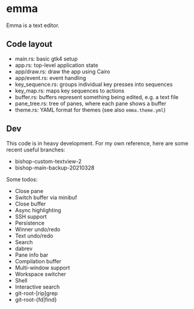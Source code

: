 # emma

Emma is a text editor.

## Code layout

- main.rs: basic gtk4 setup
- app.rs: top-level application state
- app/draw.rs: draw the app using Cairo
- app/event.rs: event handling
- key_sequence.rs: groups individual key presses into sequences
- key_map.rs: maps key sequences to actions
- buffer.rs: buffers represent something being edited, e.g. a text file
- pane_tree.rs: tree of panes, where each pane shows a buffer
- theme.rs: YAML format for themes (see also `emma.theme.yml`)

## Dev

This code is in heavy development. For my own reference, here are some
recent useful branches:

- bishop-custom-textview-2
- bishop-main-backup-20210328

Some todos:
- Close pane
- Switch buffer via minibuf
- Close buffer
- Async highlighting
- SSH support
- Persistence
- Winner undo/redo
- Text undo/redo
- Search
- dabrev
- Pane info bar
- Compilation buffer
- Multi-window support
- Workspace switcher
- Shell
- Interactive search
- git-root-[rip]grep
- git-root-{fd|find}

